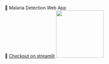 👋 Malaria Detection Web App
<br> 
👀 [Checkout on streamlit](https://share.streamlit.io/mazqoty/malaria_detection/main/app.py)
<img src="https://i.imgur.com/KJfXN94.png" width="150px" height=150px/>
